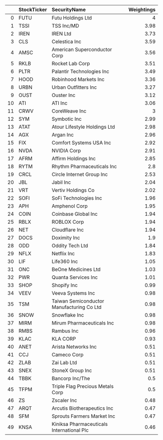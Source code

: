 |    | StockTicker   | SecurityName                              |   Weightings |
|---:|:--------------|:------------------------------------------|-------------:|
|  0 | FUTU          | Futu Holdings Ltd                         |         4    |
|  1 | TSSI          | TSS Inc/MD                                |         3.98 |
|  2 | IREN          | IREN Ltd                                  |         3.73 |
|  3 | CLS           | Celestica Inc                             |         3.59 |
|  4 | AMSC          | American Superconductor Corp              |         3.56 |
|  5 | RKLB          | Rocket Lab Corp                           |         3.51 |
|  6 | PLTR          | Palantir Technologies Inc                 |         3.49 |
|  7 | HOOD          | Robinhood Markets Inc                     |         3.36 |
|  8 | URBN          | Urban Outfitters Inc                      |         3.27 |
|  9 | OUST          | Ouster Inc                                |         3.12 |
| 10 | ATI           | ATI Inc                                   |         3.06 |
| 11 | CRWV          | CoreWeave Inc                             |         3    |
| 12 | SYM           | Symbotic Inc                              |         2.99 |
| 13 | ATAT          | Atour Lifestyle Holdings Ltd              |         2.98 |
| 14 | AGX           | Argan Inc                                 |         2.96 |
| 15 | FIX           | Comfort Systems USA Inc                   |         2.92 |
| 16 | NVDA          | NVIDIA Corp                               |         2.91 |
| 17 | AFRM          | Affirm Holdings Inc                       |         2.85 |
| 18 | RYTM          | Rhythm Pharmaceuticals Inc                |         2.8  |
| 19 | CRCL          | Circle Internet Group Inc                 |         2.53 |
| 20 | JBL           | Jabil Inc                                 |         2.04 |
| 21 | VRT           | Vertiv Holdings Co                        |         2.02 |
| 22 | SOFI          | SoFi Technologies Inc                     |         1.96 |
| 23 | APH           | Amphenol Corp                             |         1.95 |
| 24 | COIN          | Coinbase Global Inc                       |         1.94 |
| 25 | RBLX          | ROBLOX Corp                               |         1.94 |
| 26 | NET           | Cloudflare Inc                            |         1.94 |
| 27 | DOCS          | Doximity Inc                              |         1.9  |
| 28 | ODD           | Oddity Tech Ltd                           |         1.84 |
| 29 | NFLX          | Netflix Inc                               |         1.83 |
| 30 | LIF           | Life360 Inc                               |         1.05 |
| 31 | ONC           | BeOne Medicines Ltd                       |         1.03 |
| 32 | PWR           | Quanta Services Inc                       |         1.01 |
| 33 | SHOP          | Shopify Inc                               |         0.99 |
| 34 | VEEV          | Veeva Systems Inc                         |         0.98 |
| 35 | TSM           | Taiwan Semiconductor Manufacturing Co Ltd |         0.98 |
| 36 | SNOW          | Snowflake Inc                             |         0.98 |
| 37 | MIRM          | Mirum Pharmaceuticals Inc                 |         0.98 |
| 38 | RMBS          | Rambus Inc                                |         0.96 |
| 39 | KLAC          | KLA CORP                                  |         0.93 |
| 40 | ANET          | Arista Networks Inc                       |         0.51 |
| 41 | CCJ           | Cameco Corp                               |         0.51 |
| 42 | ZLAB          | Zai Lab Ltd                               |         0.51 |
| 43 | SNEX          | StoneX Group Inc                          |         0.51 |
| 44 | TBBK          | Bancorp Inc/The                           |         0.5  |
| 45 | TFPM          | Triple Flag Precious Metals Corp          |         0.5  |
| 46 | ZS            | Zscaler Inc                               |         0.48 |
| 47 | ARQT          | Arcutis Biotherapeutics Inc               |         0.47 |
| 48 | SFM           | Sprouts Farmers Market Inc                |         0.47 |
| 49 | KNSA          | Kiniksa Pharmaceuticals International Plc |         0.46 |
